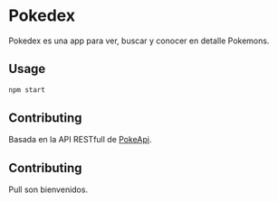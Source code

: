 # Pokedex

Pokedex es una app para ver, buscar y conocer en detalle Pokemons.

## Usage

```js
npm start
```

## Contributing

Basada en la API RESTfull de [PokeApi](https://pokeapi).

## Contributing

Pull son bienvenidos.

